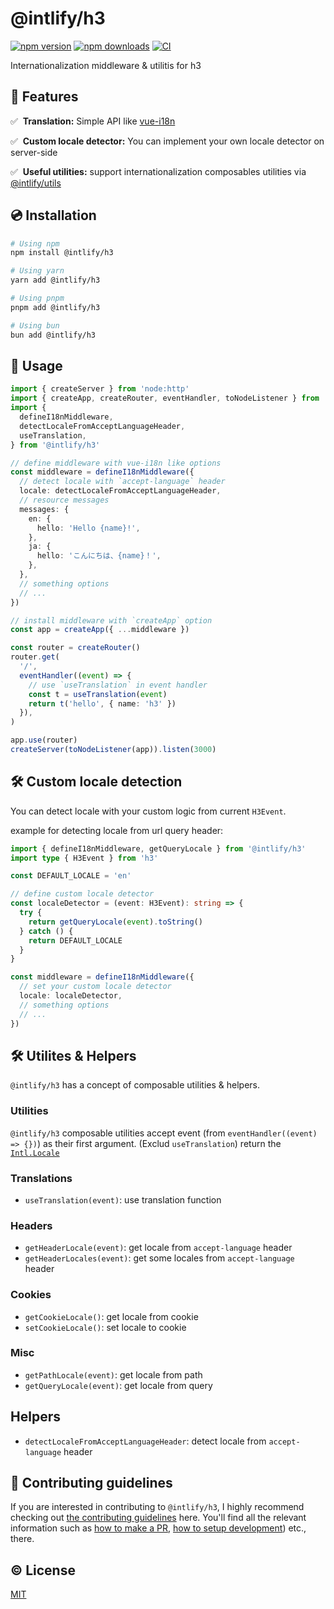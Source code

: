 # @intlify/h3

[![npm version][npm-version-src]][npm-version-href]
[![npm downloads][npm-downloads-src]][npm-downloads-href]
[![CI][ci-src]][ci-href]

Internationalization middleware & utilitis for h3

## 🌟 Features

✅️ &nbsp;**Translation:** Simple API like
[vue-i18n](https://vue-i18n.intlify.dev/)

✅ &nbsp;**Custom locale detector:** You can implement your own locale detector
on server-side

✅️️ &nbsp;**Useful utilities:** support internationalization composables
utilities via [@intlify/utils](https://github.com/intlify/utils)

## 💿 Installation

```sh
# Using npm
npm install @intlify/h3

# Using yarn
yarn add @intlify/h3

# Using pnpm
pnpm add @intlify/h3

# Using bun
bun add @intlify/h3
```

## 🚀 Usage

```ts
import { createServer } from 'node:http'
import { createApp, createRouter, eventHandler, toNodeListener } from 'h3'
import {
  defineI18nMiddleware,
  detectLocaleFromAcceptLanguageHeader,
  useTranslation,
} from '@intlify/h3'

// define middleware with vue-i18n like options
const middleware = defineI18nMiddleware({
  // detect locale with `accept-language` header
  locale: detectLocaleFromAcceptLanguageHeader,
  // resource messages
  messages: {
    en: {
      hello: 'Hello {name}!',
    },
    ja: {
      hello: 'こんにちは、{name}！',
    },
  },
  // something options
  // ...
})

// install middleware with `createApp` option
const app = createApp({ ...middleware })

const router = createRouter()
router.get(
  '/',
  eventHandler((event) => {
    // use `useTranslation` in event handler
    const t = useTranslation(event)
    return t('hello', { name: 'h3' })
  }),
)

app.use(router)
createServer(toNodeListener(app)).listen(3000)
```

## 🛠️ Custom locale detection

You can detect locale with your custom logic from current `H3Event`.

example for detecting locale from url query header:

```ts
import { defineI18nMiddleware, getQueryLocale } from '@intlify/h3'
import type { H3Event } from 'h3'

const DEFAULT_LOCALE = 'en'

// define custom locale detector
const localeDetector = (event: H3Event): string => {
  try {
    return getQueryLocale(event).toString()
  } catch () {
    return DEFAULT_LOCALE
  }
}

const middleware = defineI18nMiddleware({
  // set your custom locale detector
  locale: localeDetector,
  // something options
  // ...
})
```

## 🛠️ Utilites & Helpers

`@intlify/h3` has a concept of composable utilities & helpers.

### Utilities

`@intlify/h3` composable utilities accept event (from
`eventHandler((event) => {})`) as their first argument. (Exclud
`useTranslation`) return the
[`Intl.Locale`](https://developer.mozilla.org/en-US/docs/Web/JavaScript/Reference/Global_Objects/Intl/Locale)

### Translations

- `useTranslation(event)`: use translation function

### Headers

- `getHeaderLocale(event)`: get locale from `accept-language` header
- `getHeaderLocales(event)`: get some locales from `accept-language` header

### Cookies

- `getCookieLocale()`: get locale from cookie
- `setCookieLocale()`: set locale to cookie

### Misc

- `getPathLocale(event)`: get locale from path
- `getQueryLocale(event)`: get locale from query

## Helpers

- `detectLocaleFromAcceptLanguageHeader`: detect locale from `accept-language`
  header

## 🙌 Contributing guidelines

If you are interested in contributing to `@intlify/h3`, I highly recommend
checking out [the contributing guidelines](/CONTRIBUTING.md) here. You'll find
all the relevant information such as
[how to make a PR](/CONTRIBUTING.md#pull-request-guidelines),
[how to setup development](/CONTRIBUTING.md#development-setup)) etc., there.

## ©️ License

[MIT](http://opensource.org/licenses/MIT)

<!-- Badges -->

[npm-version-src]: https://img.shields.io/npm/v/@intlify/h3?style=flat&colorA=18181B&colorB=FFAD33
[npm-version-href]: https://npmjs.com/package/@intlify/h3
[npm-downloads-src]: https://img.shields.io/npm/dm/@intlify/h3?style=flat&colorA=18181B&colorB=FFAD33
[npm-downloads-href]: https://npmjs.com/package/@intlify/h3
[ci-src]: https://github.com/intlify/utils/actions/workflows/ci.yml/badge.svg
[ci-href]: https://github.com/intlify/utils/actions/workflows/ci.yml
